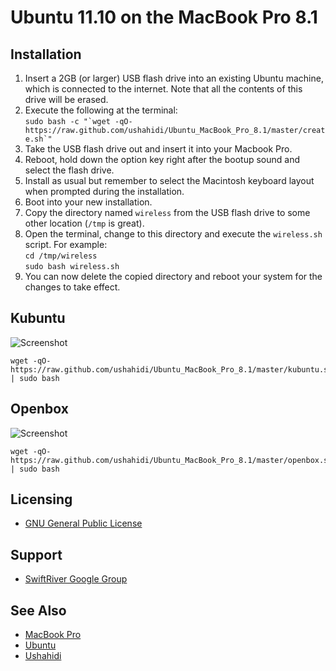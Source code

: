 # Ubuntu 11.10 on the MacBook Pro 8.1

## Installation

1. Insert a 2GB (or larger) USB flash drive into an existing Ubuntu machine, which is connected to the internet. Note that all the contents of this drive will be erased.
2. Execute the following at the terminal:  
``sudo bash -c "`wget -qO- https://raw.github.com/ushahidi/Ubuntu_MacBook_Pro_8.1/master/create.sh`"``
3. Take the USB flash drive out and insert it into your Macbook Pro.
4. Reboot, hold down the option key right after the bootup sound and select the flash drive.
5. Install as usual but remember to select the Macintosh keyboard layout when prompted during the installation.
6. Boot into your new installation.
7. Copy the directory named `wireless` from the USB flash drive to some other location (`/tmp` is great).
8. Open the terminal, change to this directory and execute the `wireless.sh` script. For example:  
`cd /tmp/wireless`  
`sudo bash wireless.sh`  
9. You can now delete the copied directory and reboot your system for the changes to take effect.

## Kubuntu

![Screenshot](http://i.imgur.com/uQQJE.png)

    wget -qO- https://raw.github.com/ushahidi/Ubuntu_MacBook_Pro_8.1/master/kubuntu.sh | sudo bash

## Openbox

![Screenshot](http://i.imgur.com/mNODR.jpg)

    wget -qO- https://raw.github.com/ushahidi/Ubuntu_MacBook_Pro_8.1/master/openbox.sh | sudo bash

## Licensing

* [GNU General Public License](http://www.gnu.org/copyleft/gpl.html)

## Support

* [SwiftRiver Google Group](http://groups.google.com/group/swiftriver)

## See Also

* [MacBook Pro](http://en.wikipedia.org/wiki/MacBook_Pro)
* [Ubuntu](http://www.ubuntu.com/)
* [Ushahidi](http://www.ushahidi.com/)
